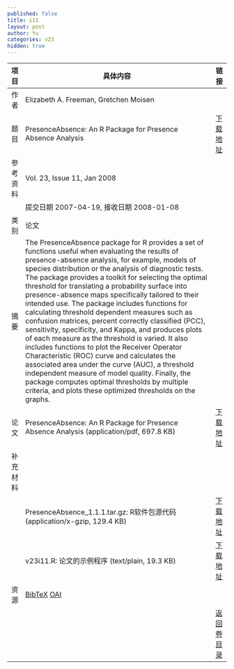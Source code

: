 ```yaml
---
published: false
title: i11
layout: post
author: Yu
categories: v23
hidden: true
---
```


| 项目 | 具体内容 | 链接 |
|---:|---|---|
| 作者 | Elizabeth A. Freeman, Gretchen Moisen| |
| 题目 |PresenceAbsence: An R Package for Presence Absence Analysis | [下载地址](http://www.jstatsoft.org/v23/i11/paper) |
| 参考资料 |Vol. 23, Issue 11, Jan 2008 | |
| | 提交日期 2007-04-19, 接收日期 2008-01-08| | 
| 类别 | 论文| |
| 摘要 | The PresenceAbsence package for R provides a set of functions useful when evaluating the results of presence-absence analysis, for example, models of species distribution or the analysis of diagnostic tests. The package provides a toolkit for selecting the optimal threshold for translating a probability surface into presence-absence maps specifically tailored to their intended use. The package includes functions for calculating threshold dependent measures such as confusion matrices, percent correctly classified (PCC), sensitivity, specificity, and Kappa, and produces plots of each measure as the threshold is varied. It also includes functions to plot the Receiver Operator Characteristic (ROC) curve and calculates the associated area under the curve (AUC), a threshold independent measure of model quality. Finally, the package computes optimal thresholds by multiple criteria, and plots these optimized thresholds on the graphs. | |
| 论文 | PresenceAbsence: An R Package for Presence Absence Analysis  (application/pdf, 697.8 KB)| [下载地址](http://www.jstatsoft.org/v23/i11/paper) |
| 补充材料 | | |
| |PresenceAbsence_1.1.1.tar.gz: R软件包源代码  (application/x-gzip, 129.4 KB)|  [下载地址](http://www.jstatsoft.org/v23/i11/supp/1) |
| |v23i11.R: 论文的示例程序  (text/plain, 19.3 KB)|  [下载地址](http://www.jstatsoft.org/v23/i11/supp/2) |
| 资源 | [BibTeX](http://www.jstatsoft.org/v23/i11/bibtex) [OAI](http://www.jstatsoft.org/oai?verb=GetRecord&identifier=oai.jstatsoft/v23/i11&prefix=oai_dc)| |
| |  | [返回卷目录]({{site.baseurl}}/volume/v23.html) |